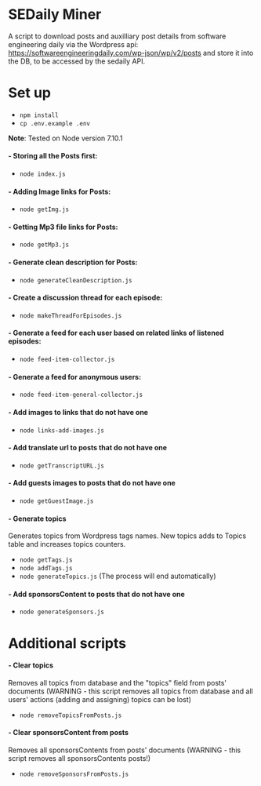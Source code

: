 # SEDaily Miner

A script to download posts and auxilliary post details from software engineering daily via the Wordpress api: https://softwareengineeringdaily.com/wp-json/wp/v2/posts and store it into the DB, to be accessed by the sedaily API.

# Set up
 - `npm install`
 - `cp .env.example .env`

**Note**: Tested on Node version 7.10.1

 #### - Storing all the Posts first:
 - `node index.js`

 #### - Adding Image links for Posts:
 - `node getImg.js`

 #### - Getting Mp3 file links for Posts:
 - `node getMp3.js`

 #### - Generate clean description for Posts:
 - `node generateCleanDescription.js`

 #### - Create a discussion thread for each episode:
 - `node makeThreadForEpisodes.js`

 #### - Generate a feed for each user based on related links of listened episodes:
 - `node feed-item-collector.js`

 #### - Generate a feed for anonymous users:
 - `node feed-item-general-collector.js`

 #### - Add images to links that do not have one
 - `node links-add-images.js`

 #### - Add translate url to posts that do not have one
 - `node getTranscriptURL.js`

 #### - Add guests images to posts that do not have one
 - `node getGuestImage.js`

 #### - Generate topics

 Generates topics from Wordpress tags names. New topics adds to Topics table and increases topics counters.
 - `node getTags.js`
 - `node addTags.js`
 - `node generateTopics.js` (The process will end automatically)

 #### - Add sponsorsContent to posts that do not have one
 - `node generateSponsors.js`

# Additional scripts

 #### - Clear topics

 Removes all topics from database and the "topics" field from posts' documents (WARNING - this script removes all topics from database and all users' actions (adding and assigning) topics can be lost)

 - `node removeTopicsFromPosts.js`

 #### - Clear sponsorsContent from posts

 Removes all sponsorsContents from posts' documents (WARNING - this script removes all sponsorsContents posts!)

 - `node removeSponsorsFromPosts.js`
